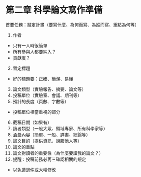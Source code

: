 # 第二章 科學論文寫作準備

首要任務：擬定計畫（要寫什麼、為何而寫、為誰而寫、重點為何等）

1. 作者
  * 只有一人時很簡單
  * 所有參與人都要納入？
  * 貢獻度？
2. 暫定標題
  * 好的標題要：正確、簡潔、易懂
3. 論文類型（實驗報告、摘要、論文等）
4. 投稿單位（實驗室、會議、期刊等）
5. 預計的長度（頁數、字數等）
  * 投稿單位相當重視的部分
6. 截稿日期（如果有）
7. 讀者類型（一般大眾、領域專家、所有科學家等）
8. 涵蓋內容（簡單、一般、詳盡、總論等）
9. 論文目的（提供資訊、說服他人等）
10. 論文的重點
11. 論文對讀者的重要性（為什麼要讀我的論文？）
12. 提醒：投稿前務必再三確認相關的規定
  * 以免遭退件或大幅修改



